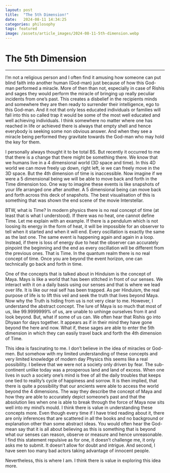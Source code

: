 ```yaml
---
layout: post
title:  "The 5th Dimension!"
date:   2024-08-11 14:34:25
categories: philosophy
tags: featured
image: /assets/article_images/2024-08-11-5th-dimension.webp
---
```

# The 5th Dimension
---
I’m not a religious person and I often find it amusing how someone can put blind faith into another human (God-man) just because of how this God-man performed a miracle. More of then than not, especially in case of Rishis and sages they would perform the miracle of bringing up really peculiar incidents from one’s past. This creates a disbelief in the recipients minds and somewhere they are then ready to surrender their intelligence, ego to this God-man. And it not that only less educated individuals or families  will fall into this so called trap it would be some of the most well educated and well achieving individuals. I think somewhere no matter where one has reached in life or achieved there is always that empty shell and hence everybody is seeking some non obvious answer. And when they see a miracle being performed they gravitate towards the God-man who may hold the key for them. 

I personally always thought it to be total BS. But recently it occurred to me that there is a change that there might be something there. We know that we humans live in a 4 dimensional world (3D space and time). In this 4D world we can move freely up down, right left, ie we can freely move in the 3D space. But the 4th dimension of time is inaccessible. Now imagine if we were a 5 dimensional being we will be able to move back and forth in the Time dimension too.  One way to imagine these events is like snapshots of your life arranged one after another. A 5 dimensional being can move back and forth across this deck of snapshots.  The best visualisation of this is something that was shown the end scene of the movie Interstellar.  

BTW, what is Time? In modern physics there is no real concept of time (at least that is what I understood). If there was no heat, one cannot define Time. Let me explain with an example. If there is a pendulum which is not loosing its energy in the form of heat, it will be impossible for an observer to tell when it started and when it will end. Every oscillation is exactly the same as the last one. The same event is happening again and again in a loop. Instead, if there is loss of energy due to heat the observer can accurately pinpoint the beginning and the end as every oscillation will be different from the previous ones. That is Time. In the quantum realm there is no real concept of time. Once you are beyond the event horizon, one can technically go back and forth in time.

One of the concepts that is talked about in Hinduism is the concept of Maya. Mays is like a world that has been stitched in front of our senses. We interact with it on a daily basis using our senses and that is where we lead over life. It is like our real self has been trapped. As per Hinduism, the real purpose of life is to lift this veil and seek the truth that lives beyond Maya. Now why the Truth is hiding from us is not very clear to me. However, I understand the abstract concept. The lure of Maya is so much that most of us, like 99.9999999% of us, are unable to unhinge ourselves from it and look beyond. But, what if some of us can. We often hear that Rishis go into Dhyaan for days together. It appears as if in their mind they have gone beyond the here and now. What if, these sages are able to enter the 5th dimension in which they can easily travel back and forth the 4th dimension of Time. 

This idea is fascinating to me. I don’t believe in the idea of miracles or God-men. But somehow with my limited understanding of these concepts and very limited knowledge  of modern day Physics this seems like a real possibility. I believe that we were not a society only driven by fear. The sub-continent unlike today was a prosperous land and land of excess. When one lives in such a society one’s mind is free of all the daily troubles that keeps one tied to reality’s cycle of happiness and sorrow. It is then implied, that there is quite a possibility that our ancients were able to access the world beyond the 4 dimensions. The way they describe the concept of Maya and how they are able to accurately depict someone’s past and that the absolution lies when one is able to break through the force of Maya now sits well into my mind’s mould. I think there is value in understanding these concepts more. Even though every time if I have tried reading about it, there are only inferences that are scattered in all the books and no background or explanation other than some abstract ideas. You would often hear the God-mean say that it is all about believing as this is something that is beyond what our senses can reason, observe or measure and hence unreasonable. I find this statement repulsive as for one, it doesn’t challenge me, it only asks me to submit. It doesn’t allow for doubt and intrigue. And second, I have seen too many bad actors taking advantage of  innocent people. 

Nevertheless, this is where I am. I think there is value in exploring this idea more.